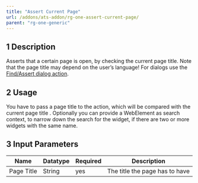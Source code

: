 ```yaml
---
title: "Assert Current Page"
url: /addons/ats-addon/rg-one-assert-current-page/
parent: "rg-one-generic"
---
```


## 1 Description

Asserts that a certain page is open, by checking the current page title. Note that the page title may depend on the user’s language! For dialogs use the [Find/Assert dialog action](rg-one-findassert-dialog).

## 2 Usage

You have to pass a page title to the action, which will be compared with the current page title .
Optionally you can provide a WebElement as search context, to narrow down the search for the widget, if there are two or more widgets with the same name.    

## 3 Input Parameters

Name | Datatype | Required| Description
--- | --- | --- | ---
Page Title | String | yes | The title the page has to have

